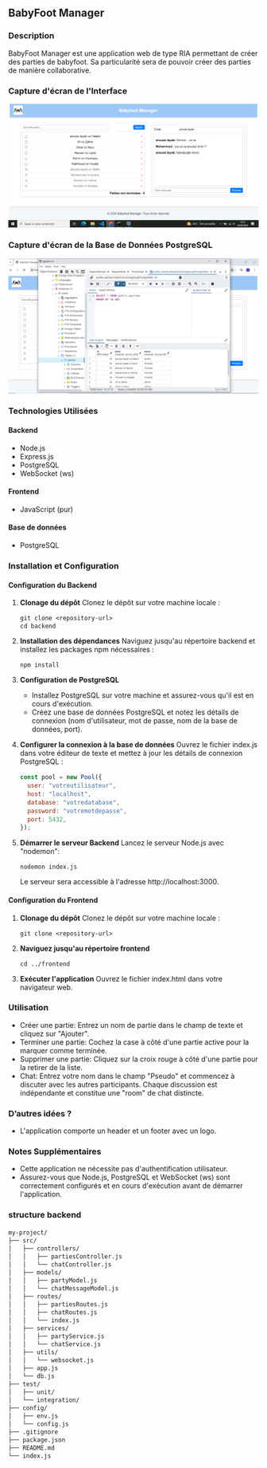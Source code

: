 ## BabyFoot Manager

### Description

BabyFoot Manager est une application web de type RIA permettant de créer des parties de babyfoot. Sa particularité sera de pouvoir créer des parties de manière collaborative.

### Capture d'écran de l'Interface

![Interface](screenshot/capture.png)

### Capture d'écran de la Base de Données PostgreSQL

![Base de Données](screenshot/capture2.png)

### Technologies Utilisées

#### Backend

- Node.js
- Express.js
- PostgreSQL
- WebSocket (ws)

#### Frontend

- JavaScript (pur)

#### Base de données

- PostgreSQL

### Installation et Configuration

#### Configuration du Backend

1. **Clonage du dépôt**
   Clonez le dépôt sur votre machine locale :

   ```
   git clone <repository-url>
   cd backend
   ```

2. **Installation des dépendances**
   Naviguez jusqu'au répertoire backend et installez les packages npm nécessaires :

   ```
   npm install
   ```

3. **Configuration de PostgreSQL**

   - Installez PostgreSQL sur votre machine et assurez-vous qu'il est en cours d'exécution.
   - Créez une base de données PostgreSQL et notez les détails de connexion (nom d'utilisateur, mot de passe, nom de la base de données, port).

4. **Configurer la connexion à la base de données**
   Ouvrez le fichier index.js dans votre éditeur de texte et mettez à jour les détails de connexion PostgreSQL :

   ```javascript
   const pool = new Pool({
     user: "votreutilisateur",
     host: "localhost",
     database: "votredatabase",
     password: "votremotdepasse",
     port: 5432,
   });
   ```

5. **Démarrer le serveur Backend**
   Lancez le serveur Node.js avec "nodemon":
   ```
   nodemon index.js
   ```
   Le serveur sera accessible à l'adresse http://localhost:3000.

#### Configuration du Frontend

1. **Clonage du dépôt**
   Clonez le dépôt sur votre machine locale :
   ```
   git clone <repository-url>
   ```
2. **Naviguez jusqu'au répertoire frontend**

   ```
   cd ../frontend
   ```

3. **Exécuter l'application**
   Ouvrez le fichier index.html dans votre navigateur web.

### Utilisation

- Créer une partie: Entrez un nom de partie dans le champ de texte et cliquez sur "Ajouter".
- Terminer une partie: Cochez la case à côté d'une partie active pour la marquer comme terminée.
- Supprimer une partie: Cliquez sur la croix rouge à côté d'une partie pour la retirer de la liste.
- Chat: Entrez votre nom dans le champ "Pseudo" et commencez à discuter avec les autres participants. Chaque discussion est indépendante et constitue une "room" de chat distincte.

### D’autres idées ?

- L'application comporte un header et un footer avec un logo.

### Notes Supplémentaires

- Cette application ne nécessite pas d'authentification utilisateur.
- Assurez-vous que Node.js, PostgreSQL et WebSocket (ws) sont correctement
  configurés et en cours d'exécution avant de démarrer l'application.

### structure backend

```
my-project/
├── src/
│   ├── controllers/
│   │   ├── partiesController.js
│   │   └── chatController.js
│   ├── models/
│   │   ├── partyModel.js
│   │   └── chatMessageModel.js
│   ├── routes/
│   │   ├── partiesRoutes.js
│   │   ├── chatRoutes.js
│   │   └── index.js
│   ├── services/
│   │   ├── partyService.js
│   │   └── chatService.js
│   ├── utils/
│   │   └── websocket.js
│   ├── app.js
│   └── db.js
├── test/
│   ├── unit/
│   └── integration/
├── config/
│   ├── env.js
│   └── config.js
├── .gitignore
├── package.json
├── README.md
└── index.js
```

